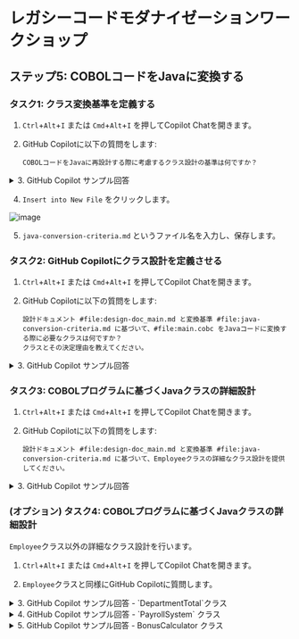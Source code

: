 # レガシーコードモダナイゼーションワークショップ

## ステップ5: COBOLコードをJavaに変換する

### タスク1: クラス変換基準を定義する

1. `Ctrl`+`Alt`+`I` または `Cmd`+`Alt`+`I` を押してCopilot Chatを開きます。

2. GitHub Copilotに以下の質問をします:

   ```plaintext
   COBOLコードをJavaに再設計する際に考慮するクラス設計の基準は何ですか？
   ```

<details>
<summary>3. GitHub Copilot サンプル回答</summary>
COBOLコードをJavaに再設計する際、結果のコードが保守可能で効率的であり、Javaのオブジェクト指向機能を活用するために、いくつかの基準を考慮する必要があります。以下は主な基準です:

### 1. **カプセル化**
   - **データ隠蔽**: プライベートフィールドを使用し、データへのアクセスを制御するためにパブリックなゲッターとセッターを提供します。
   - **モジュール性**: 関連するデータと動作をクラスにグループ化して、モジュール性と再利用性を促進します。

### 2. **単一責任の原則**
   - **凝集性**: 各クラスが単一の責任を持ち、関連する機能をカプセル化するようにします。
   - **関心の分離**: 異なる関心事を異なるクラスに分離します（例: データ表現、ビジネスロジック、データアクセス）。

### 3. **継承とポリモーフィズム**
   - **階層**: 適切な場合に継承を使用してクラス階層を作成し、コードの再利用性と拡張性を促進します。
   - **インターフェースと抽象クラス**: 共通の動作を表すインターフェースや抽象クラスを定義し、ポリモーフィックな動作を可能にします。

### 4. **継承よりもコンポジション**
   - **コンポジション**: 継承よりもコンポジションを優先してコードの再利用性と柔軟性を実現します。クラス間の関係を表すためにメンバーオブジェクトを使用します。

### 5. **データ構造**
   - **コレクション**: 適切なJavaコレクション（例: `List`, `Map`, `Set`）を使用してオブジェクトのグループを管理します。
   - **データ型**: COBOLのデータ型を適切なJavaデータ型（例: `String`, `int`, `double`）にマッピングします。

### 6. **エラーハンドリング**
   - **例外**: Javaの例外処理メカニズムを使用してエラーや例外的な状況を管理します。
   - **バリデーション**: 入力のバリデーションとエラーチェックを実装してデータの整合性を確保します。

### 7. **スケーラビリティとパフォーマンス**
   - **効率性**: メモリと処理時間の観点から効率的なクラスとメソッドを設計します。
   - **スケーラビリティ**: 増加する負荷と複雑さに対応できる設計を行い、パフォーマンスの大幅な低下を防ぎます。

### 8. **保守性**
   - **可読性**: 意味のあるクラス名とメソッド名を使用して、明確で読みやすいコードを書きます。
   - **ドキュメント**: クラスとメソッドの目的と使用方法を説明するドキュメントとコメントを提供します。

### 9. **テスト可能性**
   - **ユニットテスト**: クラスとメソッドがユニットテストで簡単にテストできるように設計します。
   - **モック**: テストでモックを使用できるようにインターフェースと依存性注入を使用します。

</details>

4. `Insert into New File` をクリックします。

![image](https://github.com/user-attachments/assets/db19d43c-936e-416c-907c-ef522d40bfd3)

5. `java-conversion-criteria.md` というファイル名を入力し、保存します。

### タスク2: GitHub Copilotにクラス設計を定義させる

1. `Ctrl`+`Alt`+`I` または `Cmd`+`Alt`+`I` を押してCopilot Chatを開きます。

2. GitHub Copilotに以下の質問をします:

   ```plaintext
   設計ドキュメント #file:design-doc_main.md と変換基準 #file:java-conversion-criteria.md に基づいて、#file:main.cobc をJavaコードに変換する際に必要なクラスは何ですか？
   クラスとその決定理由を教えてください。
   ```

<details>
<summary>3. GitHub Copilot サンプル回答</summary>
設計ドキュメントと変換基準に基づいて、main.cobcのCOBOLコードをJavaに変換する際に必要なクラスを以下に示します:

### 1. **Employeeクラス**
   - **理由**: ID、名前、部門、総給与、ボーナス、控除、純給与、税控除などの属性を持つ従業員を表します。このクラスは従業員に関連するデータをカプセル化し、データのアクセスと変更のためのメソッドを提供します。

### 2. **DepartmentTotalクラス**
   - **理由**: 部門名と総給与などの属性を持つ部門の総給与を表します。このクラスは部門の給与合計に関連するデータをカプセル化し、データのアクセスと変更のためのメソッドを提供します。

### 3. **PayrollSystemクラス**
   - **理由**: 従業員の初期化、従業員のソート、純給与の計算、部門の合計の計算、情報の表示などのメソッドを含みます。このクラスは全体の給与システムを管理し、さまざまなタスクの実行を調整します。

### 4. **BonusCalculatorクラス**
   - **理由**: `CalculateBonus` COBOLプログラムの機能を表します。このクラスには総給与に基づいてボーナスを計算するメソッドが含まれています。ボーナス計算のロジックをカプセル化し、`PayrollSystem`クラスから呼び出すことができます。

### まとめ
- **Employeeクラス**: 従業員データをカプセル化し、データのアクセスと変更のためのメソッドを提供します。
- **DepartmentTotalクラス**: 部門の総給与データをカプセル化します。
- **PayrollSystemクラス**: 従業員の初期化、ソート、給与計算、情報表示など、給与システム全体を管理します。
- **BonusCalculatorクラス**: 総給与に基づいてボーナスを計算するロジックをカプセル化します。

これらのクラスは、元のCOBOLプログラムの機能を保持しながら、Javaのオブジェクト指向機能を活用することを保証します。

</details>

### タスク3: COBOLプログラムに基づくJavaクラスの詳細設計

1. `Ctrl`+`Alt`+`I` または `Cmd`+`Alt`+`I` を押してCopilot Chatを開きます。

2. GitHub Copilotに以下の質問をします:

   ```plaintext
   設計ドキュメント #file:design-doc_main.md と変換基準 #file:java-conversion-criteria.md に基づいて、Employeeクラスの詳細なクラス設計を提供してください。
   ```
<details>
<summary>3. GitHub Copilot サンプル回答</summary>

### `Employee`クラスの詳細なクラス設計

設計ドキュメントと変換基準に基づいて、Javaの`Employee`クラスの詳細なクラス設計を以下に示します:

#### 1. **クラス定義**
   - **クラス名**: `Employee`
   - **目的**: ID、名前、部門、総給与、ボーナス、控除、純給与、税控除などの属性を持つ従業員を表します。

#### 2. **属性**
   - **id**: `String`
     - 従業員のIDを表します。
   - **name**: `String`
     - 従業員の名前を表します。
   - **department**: `String`
     - 従業員が所属する部門を表します。
   - **grossSalary**: `double`
     - 従業員の総給与を表します。
   - **bonus**: `double`
     - 従業員のボーナスを表します。
   - **deductions**: `double`
     - 従業員の控除を表します。
   - **netSalary**: `double`
     - 従業員の純給与を表します。
   - **taxDeduction**: `double`
     - 従業員の税控除を表します。

#### 3. **コンストラクタ**
   - **Employee(String id, String name, String department, double grossSalary)**
     - 指定されたID、名前、部門、および総給与で従業員を初期化します。他の属性はデフォルト値に初期化されます。

#### 4. **メソッド**
   - **ゲッターとセッター**
     - `String getId()`
     - `void setId(String id)`
     - `String getName()`
     - `void setName(String name)`
     - `String getDepartment()`
     - `void setDepartment(String department)`
     - `double getGrossSalary()`
     - `void setGrossSalary(double grossSalary)`
     - `double getBonus()`
     - `void setBonus(double bonus)`
     - `double getDeductions()`
     - `void setDeductions(double deductions)`
     - `double getNetSalary()`
     - `void setNetSalary(double netSalary)`
     - `double getTaxDeduction()`
     - `void setTaxDeduction(double taxDeduction)`

#### 5. **カプセル化**
   - すべての属性はカプセル化を確保するためにプライベートです。
   - 属性にアクセスし変更するためのパブリックなゲッターとセッターが提供されます。

#### 6. **保守性**
   - クラスは明確で読みやすく、意味のある属性名を持つように設計されています。
   - クラスとそのメソッドの目的と使用方法を説明するドキュメントとコメントが提供されます。

#### 7. **テスト可能性**
   - クラスはユニットテストで簡単にテストできるように設計されています。
   - メソッドは個別にテストして正しい機能を確認できます。

### `Employee`クラスのJavaコード

```java
/**
 * ID、名前、部門、総給与、ボーナス、控除、純給与、税控除などの属性を持つ従業員を表します。
 */
public class Employee {
    // 属性
    private String id;
    private String name;
    private String department;
    private double grossSalary;
    private double bonus;
    private double deductions;
    private double netSalary;
    private double taxDeduction;

    /**
     * 指定されたID、名前、部門、および総給与で従業員を初期化します。
     * 他の属性はデフォルト値に初期化されます。
     *
     * @param id          従業員のID
     * @param name        従業員の名前
     * @param department  従業員が所属する部門
     * @param grossSalary 従業員の総給与
     */
    public Employee(String id, String name, String department, double grossSalary) {
        this.id = id;
        this.name = name;
        this.department = department;
        this.grossSalary = grossSalary;
        this.bonus = 0.0;
        this.deductions = 0.0;
        this.netSalary = 0.0;
        this.taxDeduction = 0.0;
    }

    // すべての属性のゲッターとセッター

    public String getId() {
        return id;
    }

    public void setId(String id) {
        this.id = id;
    }

    public String getName() {
        return name;
    }

    public void setName(String name) {
        this.name = name;
    }

    public String getDepartment() {
        return department;
    }

    public void setDepartment(String department) {
        this.department = department;
    }

    public double getGrossSalary() {
        return grossSalary;
    }

    public void setGrossSalary(double grossSalary) {
        this.grossSalary = grossSalary;
    }

    public double getBonus() {
        return bonus;
    }

    public void setBonus(double bonus) {
        this.bonus = bonus;
    }

    public double getDeductions() {
        return deductions;
    }

    public void setDeductions(double deductions) {
        this.deductions = deductions;
    }

    public double getNetSalary() {
        return netSalary;
    }

    public void setNetSalary(double netSalary) {
        this.netSalary = netSalary;
    }

    public double getTaxDeduction() {
        return taxDeduction;
    }

    public void setTaxDeduction(double taxDeduction) {
        this.taxDeduction = taxDeduction;
    }
}
```

### まとめ
- **カプセル化**: すべての属性はプライベートであり、パブリックなゲッターとセッターが提供されます。
- **単一責任の原則**: クラスは従業員データの表現にのみ焦点を当てています。
- **保守性**: クラスは明確で読みやすく、よく文書化されています。
- **テスト可能性**: クラスはユニットテストで簡単にテストできるように設計されています。

この詳細なクラス設計により、`Employee`クラスが堅牢で保守可能であり、Javaのオブジェクト指向機能を活用できることが保証されます。

</details>

### (オプション) タスク4: COBOLプログラムに基づくJavaクラスの詳細設計

`Employee`クラス以外の詳細なクラス設計を行います。

1. `Ctrl`+`Alt`+`I` または `Cmd`+`Alt`+`I` を押してCopilot Chatを開きます。

2. `Employee`クラスと同様にGitHub Copilotに質問します。

<details>
<summary>3. GitHub Copilot サンプル回答 - `DepartmentTotal`クラス</summary>

### `DepartmentTotal`クラスの詳細なクラス設計

設計ドキュメントと変換基準に基づいて、Javaの`DepartmentTotal`クラスの詳細なクラス設計を以下に示します:

#### 1. **クラス定義**
   - **クラス名**: `DepartmentTotal`
   - **目的**: 部門名と総給与などの属性を持つ部門の総給与を表します。

#### 2. **属性**
   - **departmentName**: `String`
     - 部門の名前を表します。
   - **totalSalary**: `double`
     - 部門の総給与を表します。

#### 3. **コンストラクタ**
   - **DepartmentTotal(String departmentName)**
     - 指定された名前で部門を初期化し、総給与を0に設定します。

#### 4. **メソッド**
   - **ゲッターとセッター**
     - `String getDepartmentName()`
     - `void setDepartmentName(String departmentName)`
     - `double getTotalSalary()`
     - `void setTotalSalary(double totalSalary)`

#### 5. **カプセル化**
   - すべての属性はカプセル化を確保するためにプライベートです。
   - 属性にアクセスし変更するためのパブリックなゲッターとセッターが提供されます。

#### 6. **保守性**
   - クラスは明確で読みやすく、意味のある属性名を持つように設計されています。
   - クラスとそのメソッドの目的と使用方法を説明するドキュメントとコメントが提供されます。

#### 7. **テスト可能性**
   - クラスはユニットテストで簡単にテストできるように設計されています。
   - メソッドは個別にテストして正しい機能を確認できます。

### `DepartmentTotal`クラスのJavaコード

```java
/**
 * 部門名と総給与などの属性を持つ部門の総給与を表します。
 */
public class DepartmentTotal {
    // 属性
    private String departmentName;
    private double totalSalary;

    /**
     * Initializes the department with the given name and sets the total salary to 0.
     *
     * @param departmentName the name of the department
     */
    public DepartmentTotal(String departmentName) {
        this.departmentName = departmentName;
        this.totalSalary = 0;
    }

    // Getters and setters for all attributes

    public String getDepartmentName() {
        return departmentName;
    }

    public void setDepartmentName(String departmentName) {
        this.departmentName = departmentName;
    }

    public double getTotalSalary() {
        return totalSalary;
    }

    public void setTotalSalary(double totalSalary) {
        this.totalSalary = totalSalary;
    }
}
```

### Summary
- **Encapsulation**: All attributes are private, and public getters and setters are provided.
- **Single Responsibility Principle**: The class focuses solely on representing department total salary data.
- **Maintainability**: The class is clear, readable, and well-documented.
- **Testability**: The class is designed to be easily testable with unit tests.

This detailed class design ensures that the `DepartmentTotal` class is robust, maintainable, and leverages the object-oriented features of Java.
</details>

<details>
<summary>4. GitHub Copilot サンプル回答 - `PayrollSystem` クラス</summary>

### `PayrollSystem` クラスの詳細なクラス設計

設計ドキュメントと変換基準に基づいて、Javaの `PayrollSystem` クラスの詳細なクラス設計を以下に示します:

#### 1. **クラス定義**
   - **クラス名**: `PayrollSystem`
   - **目的**: 従業員の初期化、従業員のソート、純給与の計算、部門の合計の計算、情報の表示など、給与システム全体を管理します。

#### 2. **属性**
   - **MAX_EMPLOYEES**: `static final int`
     - 従業員の最大数を表します。
   - **TAX_RATE**: `static final double`
     - 税率を表します。
   - **BONUS_RATE**: `static final double`
     - ボーナス率を表します。
   - **DEDUCTION_RATE**: `static final double`
     - 控除率を表します。
   - **employees**: `List<Employee>`
     - 従業員のリストを表します。
   - **departmentTotals**: `List<DepartmentTotal>`
     - 部門の合計のリストを表します。

#### 3. **メソッド**
   - **initializeEmployees()**
     - ハードコードされた値で従業員データを初期化します。
   - **sortEmployees()**
     - 従業員をIDでソートします。
   - **calculateNetSalaries()**
     - すべての従業員の純給与を計算します。
   - **calculateDepartmentTotals()**
     - 各部門の総給与を計算します。
   - **displayEmployees()**
     - 従業員の給与情報を表示します。
   - **displayDepartmentTotals()**
     - 部門の給与合計を表示します。
   - **main(String[] args)**
     - 給与システムを実行するためのメインメソッド。

#### 4. **カプセル化**
   - すべての属性はカプセル化を確保するためにプライベートです。
   - 給与システムでさまざまな操作を実行するためのパブリックなメソッドが提供されます。

#### 5. **保守性**
   - クラスは明確で読みやすく、意味のあるメソッド名を持つように設計されています。
   - クラスとそのメソッドの目的と使用方法を説明するドキュメントとコメントが提供されます。

#### 6. **テスト可能性**
   - クラスはユニットテストで簡単にテストできるように設計されています。
   - メソッドは個別にテストして正しい機能を確認できます。

### `PayrollSystem` クラスのJavaコード

```java
import java.util.ArrayList;
import java.util.Collections;
import java.util.Comparator;
import java.util.List;

/**
 * 従業員の初期化、従業員のソート、純給与の計算、部門の合計の計算、情報の表示など、給与システム全体を管理します。
 */
public class PayrollSystem {
    // 定数
    private static final int MAX_EMPLOYEES = 5;
    private static final double TAX_RATE = 0.20;
    private static final double BONUS_RATE = 0.10;
    private static final double DEDUCTION_RATE = 0.05;

    // 属性
    private List<Employee> employees = new ArrayList<>();
    private List<DepartmentTotal> departmentTotals = new ArrayList<>();

    /**
     * ハードコードされた値で従業員データを初期化します。
     */
    public void initializeEmployees() {
        employees.add(new Employee("E001", "Alice Johnson", "HR", 70000.00));
        employees.add(new Employee("E002", "Bob Smith", "IT", 85000.00));
        employees.add(new Employee("E003", "Charlie Brown", "Finance", 60000.00));
        employees.add(new Employee("E004", "David Wilson", "IT", 95000.00));
        employees.add(new Employee("E005", "Eve Davis", "HR", 75000.00));
    }

    /**
     * 従業員をIDでソートします。
     */
    public void sortEmployees() {
        Collections.sort(employees, Comparator.comparing(Employee::getId));
    }

    /**
     * すべての従業員の純給与を計算します。
     */
    public void calculateNetSalaries() {
        BonusCalculator bonusCalculator = new BonusCalculator();
        for (Employee employee : employees) {
            double bonus = bonusCalculator.calculateBonus(employee.getGrossSalary());
            double deductions = employee.getGrossSalary() * DEDUCTION_RATE;
            double taxDeduction = employee.getGrossSalary() * TAX_RATE;
            double netSalary = employee.getGrossSalary() + bonus - taxDeduction - deductions;

            employee.setBonus(bonus);
            employee.setDeductions(deductions);
            employee.setTaxDeduction(taxDeduction);
            employee.setNetSalary(netSalary);
        }
    }

    /**
     * 各部門の総給与を計算します。
     */
    public void calculateDepartmentTotals() {
        for (Employee employee : employees) {
            DepartmentTotal departmentTotal = departmentTotals.stream()
                .filter(dt -> dt.getDepartmentName().equals(employee.getDepartment()))
                .findFirst()
                .orElseGet(() -> {
                    DepartmentTotal newDeptTotal = new DepartmentTotal(employee.getDepartment());
                    departmentTotals.add(newDeptTotal);
                    return newDeptTotal;
                });

            departmentTotal.setTotalSalary(departmentTotal.getTotalSalary() + employee.getNetSalary());
        }
    }

    /**
     * 従業員の給与情報を表示します。
     */
    public void displayEmployees() {
        System.out.println("Employee Payroll Information");
        System.out.println("-----------------------------");
        for (Employee employee : employees) {
            System.out.println("Employee ID: " + employee.getId());
            System.out.println("Name: " + employee.getName());
            System.out.println("Department: " + employee.getDepartment());
            System.out.println("Gross Salary: $" + employee.getGrossSalary());
            System.out.println("Bonus: $" + employee.getBonus());
            System.out.println("Deductions: $" + employee.getDeductions());
            System.out.println("Tax Deduction: $" + employee.getTaxDeduction());
            System.out.println("Net Salary: $" + employee.getNetSalary());
            System.out.println("-----------------------------");
        }
    }

    /**
     * 部門の給与合計を表示します。
     */
    public void displayDepartmentTotals() {
        System.out.println("Department Salary Totals");
        System.out.println("-----------------------------");
        for (DepartmentTotal departmentTotal : departmentTotals) {
            System.out.println("Department: " + departmentTotal.getDepartmentName());
            System.out.println("Total Salary: $" + departmentTotal.getTotalSalary());
            System.out.println("-----------------------------");
        }
    }

    /**
     * 給与システムを実行するためのメインメソッド。
     *
     * @param args コマンドライン引数
     */
    public static void main(String[] args) {
        PayrollSystem payrollSystem = new PayrollSystem();
        payrollSystem.initializeEmployees();
        payrollSystem.sortEmployees();
        payrollSystem.calculateNetSalaries();
        payrollSystem.calculateDepartmentTotals();
        payrollSystem.displayEmployees();
        payrollSystem.displayDepartmentTotals();
    }
}
```

### まとめ
- **カプセル化**: すべての属性はプライベートであり、パブリックなメソッドが提供されます。
- **単一責任の原則**: クラスは給与システムの管理にのみ焦点を当てています。
- **保守性**: クラスは明確で読みやすく、よく文書化されています。
- **テスト可能性**: クラスはユニットテストで簡単にテストできるように設計されています。

この詳細なクラス設計により、`PayrollSystem` クラスが堅牢で保守可能であり、Javaのオブジェクト指向機能を活用できることが保証されます。

</details>

<details>
<summary>5. GitHub Copilot サンプル回答 - BonusCalculator クラス</summary>

### `BonusCalculator` クラスの詳細なクラス設計

設計ドキュメントと変換基準に基づいて、Javaの `BonusCalculator` クラスの詳細なクラス設計を以下に示します:

#### 1. **クラス定義**
   - **クラス名**: `BonusCalculator`
   - **目的**: 総給与に基づいてボーナスを計算するロジックをカプセル化します。

#### 2. **属性**
   - **BONUS_RATE**: `static final double`
     - ボーナスを計算するために使用されるボーナス率を表します。

#### 3. **メソッド**
   - **calculateBonus(double grossSalary)**
     - 指定された総給与に基づいてボーナスを計算します。
     - **パラメータ**: `grossSalary` (double) - 従業員の総給与。
     - **戻り値**: `double` - 計算されたボーナス。

#### 4. **カプセル化**
   - ボーナス率はカプセル化を確保するためにプライベートな定数です。
   - `calculateBonus` メソッドはボーナス計算ロジックにアクセスするためにパブリックです。

#### 5. **保守性**
   - クラスは明確で読みやすく、意味のあるメソッド名を持つように設計されています。
   - クラスとそのメソッドの目的と使用方法を説明するドキュメントとコメントが提供されます。

#### 6. **テスト可能性**
   - クラスはユニットテストで簡単にテストできるように設計されています。
   - `calculateBonus` メソッドは個別にテストして正しい機能を確認できます。

### `BonusCalculator` クラスのJavaコード

```java
/**
 * 総給与に基づいてボーナスを計算するロジックをカプセル化します。
 */
public class BonusCalculator {
    // 定数
    private static final double BONUS_RATE = 0.10;

    /**
     * 指定された総給与に基づいてボーナスを計算します。
     *
     * @param grossSalary 従業員の総給与
     * @return 計算されたボーナス
     */
    public double calculateBonus(double grossSalary) {
        return grossSalary * BONUS_RATE;
    }
}
```

### まとめ
- **カプセル化**: ボーナス率はプライベートな定数であり、`calculateBonus` メソッドはパブリックです。
- **単一責任の原則**: クラスはボーナスの計算にのみ焦点を当てています。
- **保守性**: クラスは明確で読みやすく、よく文書化されています。
- **テスト可能性**: クラスはユニットテストで簡単にテストできるように設計されています。

この詳細なクラス設計により、`BonusCalculator` クラスが堅牢で保守可能であり、Javaのオブジェクト指向機能を活用できることが保証されます。

</details>
